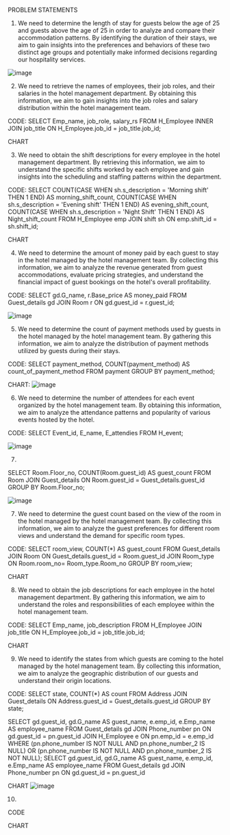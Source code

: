
PROBLEM STATEMENTS


1) We need to determine the length of stay for guests below the age of 25 and guests above the age of 25 in order to analyze and compare their accommodation patterns.
By identifying the duration of their stays, 
we aim to gain insights into the preferences and behaviors of these two distinct age groups and potentially make informed decisions regarding our hospitality services.






![image](https://github.com/Unsteadyme/MBA-BDM/assets/125996860/5b0be966-4c6b-42c3-b22f-becf7c4efc9e)










2) We need to retrieve the names of employees,
their job roles, and their salaries in the hotel management department. 
By obtaining this information, we aim to gain insights into the job roles and salary distribution within the hotel management team.

CODE:
SELECT Emp_name, job_role, salary_rs
FROM H_Employee
INNER JOIN job_title
ON H_Employee.job_id = job_title.job_id;



CHART



3) We need to obtain the shift descriptions for every employee in the hotel management department.
By retrieving this information, we aim to understand the specific shifts worked by each employee and gain insights into the scheduling and staffing patterns within the department.

CODE:
SELECT
    COUNT(CASE WHEN sh.s_description = 'Morning shift' THEN 1 END) AS morning_shift_count,
    COUNT(CASE WHEN sh.s_description = 'Evening shift' THEN 1 END) AS evening_shift_count,
    COUNT(CASE WHEN sh.s_description = 'Night Shift' THEN 1 END) AS Night_shift_count
FROM
    H_Employee emp
JOIN
    shift sh ON emp.shift_id = sh.shift_id;



CHART


4) We need to determine the amount of money paid by each guest to stay in the hotel managed by the hotel management team. 
By collecting this information, we aim to analyze the revenue generated from guest accommodations, evaluate pricing strategies, 
and understand the financial impact of guest bookings on the hotel's overall profitability. 

CODE:
SELECT
    gd.G_name,
    r.Base_price AS money_paid
FROM
    Guest_details gd
JOIN
    Room r ON gd.guest_id = r.guest_id;





![image](https://github.com/Unsteadyme/MBA-BDM/assets/125996860/de070a5e-8296-4073-9448-0515583a188b)





5) We need to determine the count of payment methods used by guests in the hotel managed by the hotel management team. 
By gathering this information, we aim to analyze the distribution of payment methods utilized by guests during their stays.


CODE:
SELECT payment_method, COUNT(payment_method) AS count_of_payment_method
FROM payment
GROUP BY payment_method;



CHART: ![image](https://github.com/Unsteadyme/MBA-BDM/assets/125996860/2a674d0f-8ceb-4c55-bada-6c4571512d41)




6) We need to determine the number of attendees for each event organized by the hotel management team. 
By obtaining this information, we aim to analyze the attendance patterns and popularity of various events hosted by the hotel. 



CODE:
SELECT Event_id, E_name, E_attendies
FROM H_event;



![image](https://github.com/Unsteadyme/MBA-BDM/assets/125996860/c0ec2f5a-258e-4a72-9da2-3d31587e3bd2)


7)

SELECT
  Room.Floor_no,
  COUNT(Room.guest_id) AS guest_count
FROM
  Room
JOIN
  Guest_details ON Room.guest_id = Guest_details.guest_id
GROUP BY
  Room.Floor_no;







![image](https://github.com/Unsteadyme/MBA-BDM/assets/125996860/897aa24e-75c1-457d-a3b8-cd8e4a842e01)





7) We need to determine the guest count based on the view of the room in the hotel managed by the hotel management team.
By collecting this information, we aim to analyze the guest preferences for different room views and understand the demand for specific room types.



CODE:
SELECT room_view, COUNT(*) AS guest_count
FROM Guest_details
JOIN Room ON Guest_details.guest_id = Room.guest_id
JOIN Room_type ON Room.room_no= Room_type.Room_no
GROUP BY room_view;




CHART


8) We need to obtain the job descriptions for each employee in the hotel management department. 
By gathering this information, we aim to understand the roles and responsibilities of each employee within the hotel management team.


CODE:
SELECT Emp_name, job_description
FROM H_Employee
JOIN job_title ON H_Employee.job_id = job_title.job_id;



CHART



9) We need to identify the states from which guests are coming to the hotel managed by the hotel management team. 
By collecting this information, we aim to analyze the geographic distribution of our guests and understand their origin locations.


CODE:
SELECT state, COUNT(*) AS count
FROM Address
JOIN Guest_details ON Address.guest_id = Guest_details.guest_id
GROUP BY state;


SELECT gd.guest_id, gd.G_name AS guest_name, e.emp_id, e.Emp_name AS employee_name
FROM Guest_details gd
JOIN Phone_number pn ON gd.guest_id = pn.guest_id
JOIN H_Employee e ON pn.emp_id = e.emp_id
WHERE (pn.phone_number IS NOT NULL AND pn.phone_number_2 IS NULL)
   OR (pn.phone_number  IS NOT NULL AND pn.phone_number_2 IS NOT NULL);
SELECT gd.guest_id, gd.G_name AS guest_name, e.emp_id, e.Emp_name AS employee_name
FROM Guest_details gd
JOIN Phone_number pn ON gd.guest_id = pn.guest_id



CHART ![image](https://github.com/Unsteadyme/MBA-BDM/assets/125996860/a9a62e8f-f41a-4b53-b550-fec35188ebc1)




10)


CODE


CHART
